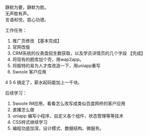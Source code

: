 静默为要，静默为胜。			
无声胜有声。		
言语和悦，慈心功德。		


工作任务：
1. 推广页修改 【基本完成】
2. 官网改版
3. CRM系统的仪表盘招生数获取，以及学员详情页的几个字段 【完成】
4. 将现有的题库加个壳，用wap2app。
5. 将振特的易为人才库改造一下，用uniapp重写
6. Swoole 客户应用

4 5 6 搞定了，薪水起码能加上一千块。	

后续学习：
1. Swoole IM应用，看看怎么改写成类似百度网桥的客户应用
2. 直播怎么做
3. uniapp 编写小程序，自定义各个组件，状态管理等等技术
4. CSS样式继续学习
5. 编程功底加深，设计模式、数据结构、微服务。		